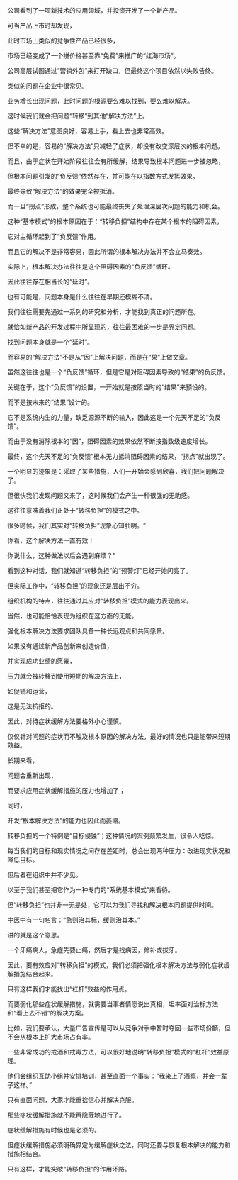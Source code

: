 公司看到了一项新技术的应用领域，并投资开发了一个新产品。

可当产品上市时却发现，

此时市场上类似的竞争性产品已经很多，

市场已经变成了一个拼价格甚至靠“免费”来推广的“红海市场”。

公司高层试图通过“营销外包”来打开缺口，但最终这个项目依然以失败告终。

类似的问题在企业中很常见。

业务增长出现问题，此时问题的根源要么难以找到，要么难以解决。

这时候我们就会把问题“转移”到其他“解决方法”上。

这些“解决方法”意图良好，容易上手，看上去也非常高效。

但不幸的是，容易的“解决方法”只减轻了症状，却没有改变深层次的根本问题。

而且，由于症状在开始阶段往往会有所缓解，结果导致根本问题进一步被忽略，

但根本问题引发的“负反馈”依然存在，并可能在以指数方式发挥效果。

最终导致“解决方法”的效果完全被抵消。

而一旦“拐点”形成，整个系统也可能最终丧失了处理深层次问题的能力和机会。

这种“基本模式”的根本原因在于：“转移负担”结构中存在某个根本的阻碍因素，

它对主循环起到了“负反馈”作用。

而且它的解决不是非常容易，因此所谓的根本解决办法并不会立马奏效。

实际上，根本解决办法往往是这个阻碍因素的“负反馈”循环。

因此往往存在相当长的“延时”。

也有可能是，问题本身是什么往往在早期还模糊不清。

我们往往需要先通过一系列的研究和分析，才能找到真正的问题所在。

就恰如新产品的开发过程中所显现的，往往最困难的一步是界定问题。

找到问题本身就是一个“延时”。

而容易的“解决方法”不是从“因”上解决问题，而是在“果”上做文章。

虽然这往往也是一个“负反馈”循环，但是它是对阻碍因素导致的“结果”的负反馈。

关键在于，这个“负反馈”的设置，一开始就是按照当时的“结果”来预设的。

而不是按未来的“结果”设计的。

它不是系统内生的力量，缺乏源源不断的输入，因此这是一个先天不足的“负反馈”。

而由于没有消除根本的“因”，阻碍因素的效果依然不断按指数级速度增长。

最终，这个先天不足的“负反馈”根本无力抵消阻碍因素的结果，“拐点”就出现了。

一个明显的迹象是：采取了某些措施，人们一开始会感到欣喜，我们把问题解决了。

但很快我们发现问题又来了，这时候我们会产生一种很强的无助感。

这往往意味着我们正处于“转移负担”的模式之中。

很多时候，我们其实对“转移负担”现象心知肚明。“

你看，这个解决方法一直有效！

你说什么，这种做法以后会遇到麻烦？”

看到这种对话，我们就知道“转移负担”的“预警灯”已经开始闪亮了。

但实际工作中，“转移负担”的现象还是层出不穷。

组织机构的特点，往往通过其应对“转移负担”模式的能力表现出来。

当然，也可能恰恰表现为组织在这方面的无能。

强化根本解决方法要求团队具备一种长远观点和共同愿景。

如果没有通过新产品创新来创造价值，

并实现成功业绩的愿景，

压力就会被转移到使用短期的解决方法上，

如促销和运营，

这是无法抗拒的。

因此，对待症状缓解方法要格外小心谨慎。

仅仅针对问题的症状而不触及根本原因的解决方法，最好的情况也只是能带来短期效益。

长期来看，

问题会重新出现，

而要求应用症状缓解措施的压力也增加了；

同时，

开发“根本解决方法”的能力也因此而萎缩。

转移负担的一个特例是“目标侵蚀”；这种情况的案例频繁发生，很令人吃惊。

每当我们的目标和现实情况之间存在差距时，总会出现两种压力：改进现实状况和降低目标。

但后者在组织中并不少见。

以至于我们甚至把它作为一种专门的“系统基本模式”来看待。

但“转移负担”也并非一无是处，它可以为我们寻找和解决根本问题提供时间。

中医中有一句名言：“急则治其标，缓则治其本。”

讲的就是这个意思。

一个牙痛病人，急症先要止痛，然后才是找病因，修补或拔牙。

因此，要有效应对“转移负担”的模式，我们必须把强化根本解决方法与弱化症状缓解措施结合起来。

只有这样我们才能找出“杠杆”效益的作用点。

而要弱化那些症状缓解措施，就需要当事者情愿说出真相，坦率面对治标方法和“看上去不错”的解决方案。

比如，我们要承认，大量广告宣传是可以从竞争对手中暂时夺回一些市场份额，但不会从根本上扩大市场占有率。

一些非常成功的戒酒和戒毒方法，可以很好地说明“转移负担”模式的“杠杆”效益原理。

他们会组织互助小组并安排培训，甚至直面一个事实：“我染上了酒瘾，并会一辈子这样。”

只有直面问题，大家才能重拾信心并解决克服。

那些症状缓解措施就不能再隐蔽地进行了。

症状缓解措施有时候也是必须的。

但症状缓解措施必须明确界定为缓解症状之法，同时还要与恢复根本解决的能力和措施相结合。

只有这样，才能突破“转移负担”的作用环路。
